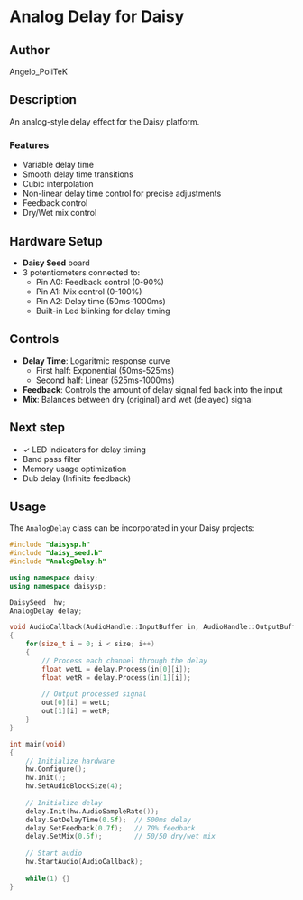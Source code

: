 # Analog Delay for Daisy

## Author
Angelo_PoliTeK

## Description
An analog-style delay effect for the Daisy platform.

### Features
- Variable delay time 
- Smooth delay time transitions 
- Cubic interpolation 
- Non-linear delay time control for precise adjustments
- Feedback control 
- Dry/Wet mix control

## Hardware Setup
- **Daisy Seed** board
- 3 potentiometers connected to:
  - Pin A0: Feedback control (0-90%)
  - Pin A1: Mix control (0-100%)
  - Pin A2: Delay time (50ms-1000ms)
  - Built-in Led blinking for delay timing

## Controls
- **Delay Time**: Logaritmic response curve
  - First half: Exponential (50ms-525ms)
  - Second half: Linear (525ms-1000ms)
- **Feedback**: Controls the amount of delay signal fed back into the input
- **Mix**: Balances between dry (original) and wet (delayed) signal

## Next step
- ✓ LED indicators for delay timing
- Band pass filter
- Memory usage optimization
- Dub delay (Infinite feedback)

## Usage

The `AnalogDelay` class can be incorporated in your Daisy projects:

```cpp
#include "daisysp.h"
#include "daisy_seed.h"
#include "AnalogDelay.h"

using namespace daisy;
using namespace daisysp;

DaisySeed  hw;
AnalogDelay delay;

void AudioCallback(AudioHandle::InputBuffer in, AudioHandle::OutputBuffer out, size_t size)
{
    for(size_t i = 0; i < size; i++)
    {
        // Process each channel through the delay
        float wetL = delay.Process(in[0][i]);
        float wetR = delay.Process(in[1][i]);
        
        // Output processed signal
        out[0][i] = wetL;
        out[1][i] = wetR;
    }
}

int main(void)
{
    // Initialize hardware
    hw.Configure();
    hw.Init();
    hw.SetAudioBlockSize(4);
    
    // Initialize delay
    delay.Init(hw.AudioSampleRate());
    delay.SetDelayTime(0.5f);  // 500ms delay
    delay.SetFeedback(0.7f);   // 70% feedback
    delay.SetMix(0.5f);        // 50/50 dry/wet mix
    
    // Start audio
    hw.StartAudio(AudioCallback);
    
    while(1) {}
}
```
